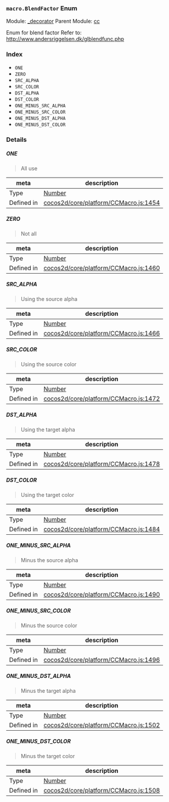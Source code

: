 ### `macro.BlendFactor` Enum



Module: [_decorator](../modules/_decorator.md)
Parent Module: [cc](../modules/cc.md)


Enum for blend factor
Refer to: http://www.andersriggelsen.dk/glblendfunc.php


### Index
  - `ONE`
  - `ZERO`
  - `SRC_ALPHA`
  - `SRC_COLOR`
  - `DST_ALPHA`
  - `DST_COLOR`
  - `ONE_MINUS_SRC_ALPHA`
  - `ONE_MINUS_SRC_COLOR`
  - `ONE_MINUS_DST_ALPHA`
  - `ONE_MINUS_DST_COLOR`

### Details


##### ONE

> All use

| meta | description |
|------|-------------|
| Type | <a href="https://developer.mozilla.org/en/JavaScript/Reference/Global_Objects/Number" class="crosslink external" target="_blank">Number</a> |
| Defined in | [cocos2d/core/platform/CCMacro.js:1454](https://github.com/cocos-creator/engine/blob/8bf4522a6d43b53258219983aabd728909ce24ca/cocos2d/core/platform/CCMacro.js#L1454) |



##### ZERO

> Not all

| meta | description |
|------|-------------|
| Type | <a href="https://developer.mozilla.org/en/JavaScript/Reference/Global_Objects/Number" class="crosslink external" target="_blank">Number</a> |
| Defined in | [cocos2d/core/platform/CCMacro.js:1460](https://github.com/cocos-creator/engine/blob/8bf4522a6d43b53258219983aabd728909ce24ca/cocos2d/core/platform/CCMacro.js#L1460) |



##### SRC_ALPHA

> Using the source alpha

| meta | description |
|------|-------------|
| Type | <a href="https://developer.mozilla.org/en/JavaScript/Reference/Global_Objects/Number" class="crosslink external" target="_blank">Number</a> |
| Defined in | [cocos2d/core/platform/CCMacro.js:1466](https://github.com/cocos-creator/engine/blob/8bf4522a6d43b53258219983aabd728909ce24ca/cocos2d/core/platform/CCMacro.js#L1466) |



##### SRC_COLOR

> Using the source color

| meta | description |
|------|-------------|
| Type | <a href="https://developer.mozilla.org/en/JavaScript/Reference/Global_Objects/Number" class="crosslink external" target="_blank">Number</a> |
| Defined in | [cocos2d/core/platform/CCMacro.js:1472](https://github.com/cocos-creator/engine/blob/8bf4522a6d43b53258219983aabd728909ce24ca/cocos2d/core/platform/CCMacro.js#L1472) |



##### DST_ALPHA

> Using the target alpha

| meta | description |
|------|-------------|
| Type | <a href="https://developer.mozilla.org/en/JavaScript/Reference/Global_Objects/Number" class="crosslink external" target="_blank">Number</a> |
| Defined in | [cocos2d/core/platform/CCMacro.js:1478](https://github.com/cocos-creator/engine/blob/8bf4522a6d43b53258219983aabd728909ce24ca/cocos2d/core/platform/CCMacro.js#L1478) |



##### DST_COLOR

> Using the target color

| meta | description |
|------|-------------|
| Type | <a href="https://developer.mozilla.org/en/JavaScript/Reference/Global_Objects/Number" class="crosslink external" target="_blank">Number</a> |
| Defined in | [cocos2d/core/platform/CCMacro.js:1484](https://github.com/cocos-creator/engine/blob/8bf4522a6d43b53258219983aabd728909ce24ca/cocos2d/core/platform/CCMacro.js#L1484) |



##### ONE_MINUS_SRC_ALPHA

> Minus the source alpha

| meta | description |
|------|-------------|
| Type | <a href="https://developer.mozilla.org/en/JavaScript/Reference/Global_Objects/Number" class="crosslink external" target="_blank">Number</a> |
| Defined in | [cocos2d/core/platform/CCMacro.js:1490](https://github.com/cocos-creator/engine/blob/8bf4522a6d43b53258219983aabd728909ce24ca/cocos2d/core/platform/CCMacro.js#L1490) |



##### ONE_MINUS_SRC_COLOR

> Minus the source color

| meta | description |
|------|-------------|
| Type | <a href="https://developer.mozilla.org/en/JavaScript/Reference/Global_Objects/Number" class="crosslink external" target="_blank">Number</a> |
| Defined in | [cocos2d/core/platform/CCMacro.js:1496](https://github.com/cocos-creator/engine/blob/8bf4522a6d43b53258219983aabd728909ce24ca/cocos2d/core/platform/CCMacro.js#L1496) |



##### ONE_MINUS_DST_ALPHA

> Minus the target alpha

| meta | description |
|------|-------------|
| Type | <a href="https://developer.mozilla.org/en/JavaScript/Reference/Global_Objects/Number" class="crosslink external" target="_blank">Number</a> |
| Defined in | [cocos2d/core/platform/CCMacro.js:1502](https://github.com/cocos-creator/engine/blob/8bf4522a6d43b53258219983aabd728909ce24ca/cocos2d/core/platform/CCMacro.js#L1502) |



##### ONE_MINUS_DST_COLOR

> Minus the target color

| meta | description |
|------|-------------|
| Type | <a href="https://developer.mozilla.org/en/JavaScript/Reference/Global_Objects/Number" class="crosslink external" target="_blank">Number</a> |
| Defined in | [cocos2d/core/platform/CCMacro.js:1508](https://github.com/cocos-creator/engine/blob/8bf4522a6d43b53258219983aabd728909ce24ca/cocos2d/core/platform/CCMacro.js#L1508) |


